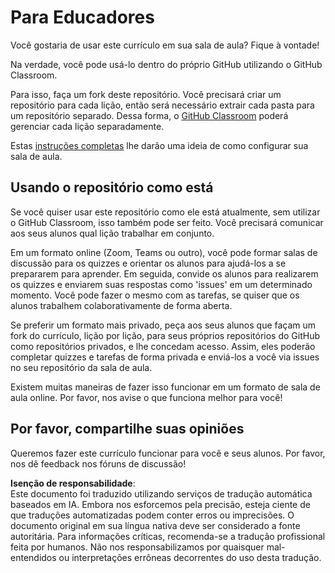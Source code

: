 # Para Educadores

Você gostaria de usar este currículo em sua sala de aula? Fique à vontade!

Na verdade, você pode usá-lo dentro do próprio GitHub utilizando o GitHub Classroom.

Para isso, faça um fork deste repositório. Você precisará criar um repositório para cada lição, então será necessário extrair cada pasta para um repositório separado. Dessa forma, o [GitHub Classroom](https://classroom.github.com/classrooms) poderá gerenciar cada lição separadamente.

Estas [instruções completas](https://github.blog/2020-03-18-set-up-your-digital-classroom-with-github-classroom/) lhe darão uma ideia de como configurar sua sala de aula.

## Usando o repositório como está

Se você quiser usar este repositório como ele está atualmente, sem utilizar o GitHub Classroom, isso também pode ser feito. Você precisará comunicar aos seus alunos qual lição trabalhar em conjunto.

Em um formato online (Zoom, Teams ou outro), você pode formar salas de discussão para os quizzes e orientar os alunos para ajudá-los a se prepararem para aprender. Em seguida, convide os alunos para realizarem os quizzes e enviarem suas respostas como 'issues' em um determinado momento. Você pode fazer o mesmo com as tarefas, se quiser que os alunos trabalhem colaborativamente de forma aberta.

Se preferir um formato mais privado, peça aos seus alunos que façam um fork do currículo, lição por lição, para seus próprios repositórios do GitHub como repositórios privados, e lhe concedam acesso. Assim, eles poderão completar quizzes e tarefas de forma privada e enviá-los a você via issues no seu repositório da sala de aula.

Existem muitas maneiras de fazer isso funcionar em um formato de sala de aula online. Por favor, nos avise o que funciona melhor para você!

## Por favor, compartilhe suas opiniões

Queremos fazer este currículo funcionar para você e seus alunos. Por favor, nos dê feedback nos fóruns de discussão!

**Isenção de responsabilidade**:  
Este documento foi traduzido utilizando serviços de tradução automática baseados em IA. Embora nos esforcemos pela precisão, esteja ciente de que traduções automatizadas podem conter erros ou imprecisões. O documento original em sua língua nativa deve ser considerado a fonte autoritária. Para informações críticas, recomenda-se a tradução profissional feita por humanos. Não nos responsabilizamos por quaisquer mal-entendidos ou interpretações errôneas decorrentes do uso desta tradução.